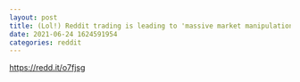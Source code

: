 ```yaml
--- 
layout: post 
title: (Lol!) Reddit trading is leading to 'massive market manipulation,' top investor warns. 
date: 2021-06-24 1624591954 
categories: reddit 
--- 
```

https://redd.it/o7fjsg